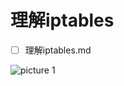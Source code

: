# 理解iptables

- [ ] 理解iptables.md

![picture 1](https://s2.loli.net/2023/05/06/uW85KHNBoaVTLDe.png)  
